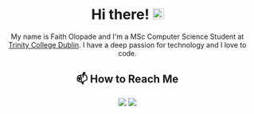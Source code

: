 <h1 align="center">Hi there! <img src="https://raw.githubusercontent.com/MartinHeinz/MartinHeinz/master/wave.gif" width="22"/></h1>

<p align="center">My name is Faith Olopade and I'm a MSc Computer Science Student at <a href="https://www.tcd.ie/">Trinity College Dublin</a>. I have a deep passion for technology and I love to code.</p>

<h2 align="center">📫 How to Reach Me</h2>
<p align="center">
  <a href="mailto:olopade.faith1@gmail.com"><img src="https://img.shields.io/badge/Email-D14836?style=for-the-badge&logo=gmail&logoColor=white"/></a>
  <a href="https://www.linkedin.com/in/faitholopade"><img src="https://img.shields.io/badge/LinkedIn-0A66C2?style=for-the-badge&logo=linkedin&logoColor=white"/></a>
</p>
<!--
**faitholopade/faitholopade** is a ✨ _special_ ✨ repository because its `README.md` (this file) appears on your GitHub profile.

Here are some ideas to get you started:

- 🔭 I’m currently working on My Own Projects
- 🌱 I’m currently learning Java
- 👯 I’m looking to collaborate on ...
- 🤔 I’m looking for help with ...
- 💬 Ask me about ...
- 📫 How to reach me: 
<a href="mailto:olopadef@tcd.ie?"><img src="https://img.shields.io/badge/gmail-%23DD0031.svg?&style=for-the-badge&logo=gmail&logoColor=white"/></a>
- 😄 Pronouns: ...
- ⚡ Fun fact: ...
-->
